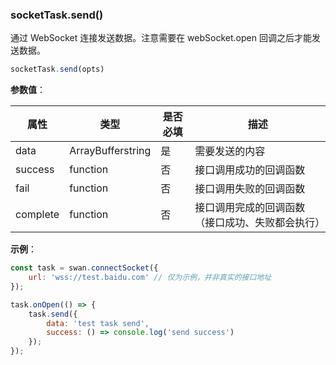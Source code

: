 ### socketTask.send()

通过 WebSocket 连接发送数据。注意需要在 webSocket.open 回调之后才能发送数据。


```js
socketTask.send(opts)
```

**参数值**：

|属性|类型|是否必填|描述|
|-|-|-|-|
|data|ArrayBuffer<span class="vsplit"></span>string|是|需要发送的内容|
|success|function|否|接口调用成功的回调函数|
|fail|function|否|接口调用失败的回调函数|
|complete|function|否|接口调用完成的回调函数（接口成功、失败都会执行）|

**示例**：

```js
const task = swan.connectSocket({
    url: 'wss://test.baidu.com' // 仅为示例，并非真实的接口地址
});

task.onOpen(() => {
	task.send({
		data: 'test task send',
		success: () => console.log('send success')
	});
});
```